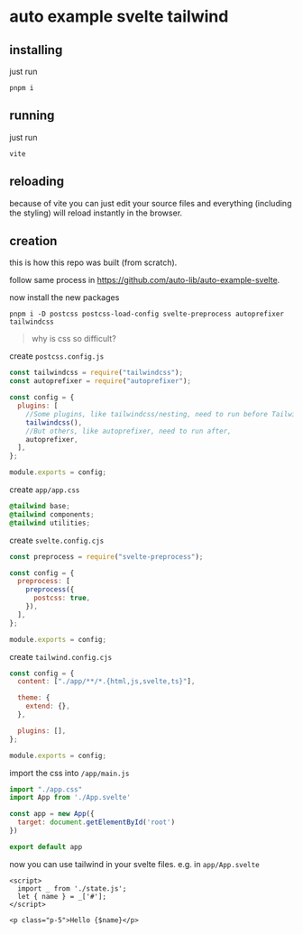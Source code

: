 
# auto example svelte tailwind

## installing

just run

```
pnpm i
```

## running

just run

```
vite
```

## reloading

because of vite you can just edit your source
files and everything (including the styling)
will reload instantly in the browser.


## creation

this is how this repo was built (from scratch).

follow same process in https://github.com/auto-lib/auto-example-svelte.

now install the new packages

```
pnpm i -D postcss postcss-load-config svelte-preprocess autoprefixer tailwindcss
```

> why is css so difficult?

create `postcss.config.js`

```js
const tailwindcss = require("tailwindcss");
const autoprefixer = require("autoprefixer");

const config = {
  plugins: [
    //Some plugins, like tailwindcss/nesting, need to run before Tailwind,
    tailwindcss(),
    //But others, like autoprefixer, need to run after,
    autoprefixer,
  ],
};

module.exports = config;
```

create `app/app.css`

```css
@tailwind base;
@tailwind components;
@tailwind utilities;
```

create `svelte.config.cjs`

```cjs
const preprocess = require("svelte-preprocess");

const config = {
  preprocess: [
    preprocess({
      postcss: true,
    }),
  ],
};

module.exports = config;
```

create `tailwind.config.cjs`

```cjs
const config = {
  content: ["./app/**/*.{html,js,svelte,ts}"],

  theme: {
    extend: {},
  },

  plugins: [],
};

module.exports = config;
```

import the css into `/app/main.js`

```js
import "./app.css"
import App from './App.svelte'

const app = new App({
  target: document.getElementById('root')
})

export default app
```

now you can use tailwind in your svelte files.
e.g. in `app/App.svelte`

```svelte
<script>
  import _ from './state.js';
  let { name } = _['#'];
</script>

<p class="p-5">Hello {$name}</p>
```